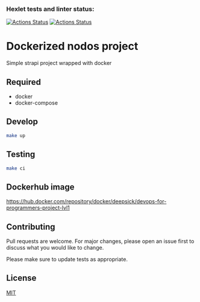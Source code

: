 ### Hexlet tests and linter status:
[![Actions Status](https://github.com/Deepsick/devops-for-programmers-project-lvl1/workflows/hexlet-check/badge.svg)](https://github.com/Deepsick/devops-for-programmers-project-lvl1/actions)
[![Actions Status](https://github.com/Deepsick/devops-for-programmers-project-lvl1/workflows/push/badge.svg)](https://github.com/Deepsick/devops-for-programmers-project-lvl1/actions)

# Dockerized nodos project

Simple strapi project wrapped with docker

## Required
- docker
- docker-compose

## Develop
```bash
make up
```

## Testing
```bash
make ci
```

## Dockerhub image
https://hub.docker.com/repository/docker/deepsick/devops-for-programmers-project-lvl1

## Contributing

Pull requests are welcome. For major changes, please open an issue first to discuss what you would like to change.

Please make sure to update tests as appropriate.


## License

[MIT](https://choosealicense.com/licenses/mit/)
